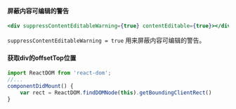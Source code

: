 #### 屏蔽内容可编辑的警告
```jsx
<div suppressContentEditableWarning={true} contentEditable={true}></div>
```

`suppressContentEditableWarning = true` 用来屏蔽内容可编辑的警告。

#### 获取div的offsetTop位置

```javascript
import ReactDOM from 'react-dom';
//...
componentDidMount() {
    var rect = ReactDOM.findDOMNode(this).getBoundingClientRect()
}
```

